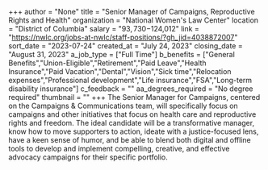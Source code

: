 +++
author = "None"
title = "Senior Manager of Campaigns, Reproductive Rights and Health"
organization = "National Women's Law Center"
location = "District of Columbia"
salary = "$93,730 -$124,012"
link = "https://nwlc.org/jobs-at-nwlc/staff-positions/?gh_jid=4038872007"
sort_date = "2023-07-24"
created_at = "July 24, 2023"
closing_date = "August 31, 2023"
a_job_type = ["Full Time"]
b_benefits = ["General Benefits","Union-Eligible","Retirement","Paid Leave","Health Insurance","Paid Vacation","Dental","Vision","Sick time","Relocation expenses","Professional development","Life insurance","FSA","Long-term disability insurance"]
c_feedback = ""
aa_degrees_required = "No degree required"
thumbnail = ""
+++
The Senior Manager for Campaigns, centered on the Campaigns & Communications team, will specifically focus on campaigns and other initiatives that focus on health care and reproductive rights and freedom. The ideal candidate will be a transformative manager, know how to move supporters to action, ideate with a justice-focused lens, have a keen sense of humor, and be able to blend both digital and offline tools to develop and implement compelling, creative, and effective advocacy campaigns for their specific portfolio.